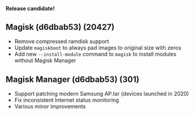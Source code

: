 #### Release candidate!

## Magisk (d6dbab53) (20427)
- Remove compressed ramdisk support
- Update `magiskboot` to always pad images to original size with zeros
- Add new `--install-module` command to `magisk` to install modules without Magisk Manager

## Magisk Manager (d6dbab53) (301)
- Support patching modern Samsung AP.tar (devices launched in 2020)
- Fix inconsistent Internet status monitoring
- Various minor improvements
